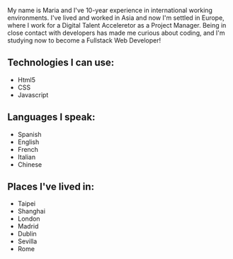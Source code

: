 My name is Maria and I've 10-year experience in international working environments. I've lived and worked in Asia and now I'm settled in Europe, where I work for a Digital Talent Acceleretor as a Project Manager. Being in close contact with developers has made me curious about coding, and I'm studying now to become a Fullstack Web Developer!
## Technologies I can use: 
- Html5
- CSS
- Javascript

## Languages I speak:
- Spanish
- English
- French
- Italian
- Chinese

## Places I've lived in:
- Taipei
- Shanghai
- London
- Madrid
- Dublin
- Sevilla
- Rome
